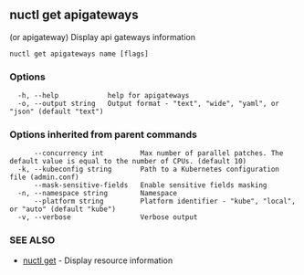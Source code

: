 ## nuctl get apigateways

(or apigateway) Display api gateways information

```
nuctl get apigateways name [flags]
```

### Options

```
  -h, --help            help for apigateways
  -o, --output string   Output format - "text", "wide", "yaml", or "json" (default "text")
```

### Options inherited from parent commands

```
      --concurrency int         Max number of parallel patches. The default value is equal to the number of CPUs. (default 10)
  -k, --kubeconfig string       Path to a Kubernetes configuration file (admin.conf)
      --mask-sensitive-fields   Enable sensitive fields masking
  -n, --namespace string        Namespace
      --platform string         Platform identifier - "kube", "local", or "auto" (default "kube")
  -v, --verbose                 Verbose output
```

### SEE ALSO

* [nuctl get](nuctl_get.md)	 - Display resource information

